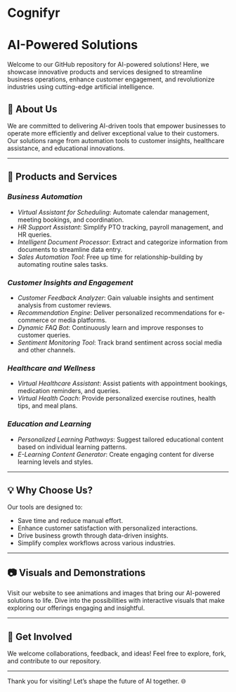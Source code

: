 # Cognifyr
# AI-Powered Solutions

Welcome to our GitHub repository for AI-powered solutions! Here, we showcase innovative products and services designed to streamline business operations, enhance customer engagement, and revolutionize industries using cutting-edge artificial intelligence.

## 🌟 About Us
We are committed to delivering AI-driven tools that empower businesses to operate more efficiently and deliver exceptional value to their customers. Our solutions range from automation tools to customer insights, healthcare assistance, and educational innovations.

---

## 🚀 Products and Services

### *Business Automation*
- *Virtual Assistant for Scheduling*: Automate calendar management, meeting bookings, and coordination.
- *HR Support Assistant*: Simplify PTO tracking, payroll management, and HR queries.
- *Intelligent Document Processor*: Extract and categorize information from documents to streamline data entry.
- *Sales Automation Tool*: Free up time for relationship-building by automating routine sales tasks.

### *Customer Insights and Engagement*
- *Customer Feedback Analyzer*: Gain valuable insights and sentiment analysis from customer reviews.
- *Recommendation Engine*: Deliver personalized recommendations for e-commerce or media platforms.
- *Dynamic FAQ Bot*: Continuously learn and improve responses to customer queries.
- *Sentiment Monitoring Tool*: Track brand sentiment across social media and other channels.

### *Healthcare and Wellness*
- *Virtual Healthcare Assistant*: Assist patients with appointment bookings, medication reminders, and queries.
- *Virtual Health Coach*: Provide personalized exercise routines, health tips, and meal plans.

### *Education and Learning*
- *Personalized Learning Pathways*: Suggest tailored educational content based on individual learning patterns.
- *E-Learning Content Generator*: Create engaging content for diverse learning levels and styles.

---

## 💡 Why Choose Us?
Our tools are designed to:
- Save time and reduce manual effort.
- Enhance customer satisfaction with personalized interactions.
- Drive business growth through data-driven insights.
- Simplify complex workflows across various industries.

---

## 📷 Visuals and Demonstrations
Visit our website to see animations and images that bring our AI-powered solutions to life. Dive into the possibilities with interactive visuals that make exploring our offerings engaging and insightful.

---


## 🤝 Get Involved
We welcome collaborations, feedback, and ideas! Feel free to explore, fork, and contribute to our repository.

---
Thank you for visiting! Let’s shape the future of AI together. 🌐
